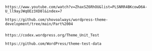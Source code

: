 

`https://www.youtube.com/watch?v=ZhaxSZ6RhOU&list=PLSNRR4BKcowD6A-U_ll9ayJWqOEz3XD8l&index=7`


`https://github.com/shovoalways/wordpress-theme-development/tree/main/Part%2004`


###
`https://codex.wordpress.org/Theme_Unit_Test`


`https://github.com/WordPress/theme-test-data`